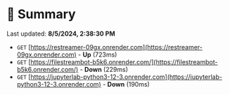 # 📖 Summary
Last updated: **8/5/2024, 2:38:30 PM**

- `GET` [https://restreamer-09gx.onrender.com](https://restreamer-09gx.onrender.com) - **Up** (723ms)
- `GET` [https://filestreambot-b5k6.onrender.com/](https://filestreambot-b5k6.onrender.com/) - **Down** (229ms)
- `GET` [https://jupyterlab-python3-12-3.onrender.com](https://jupyterlab-python3-12-3.onrender.com) - **Down** (190ms)

